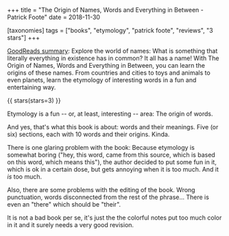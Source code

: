 +++
title = "The Origin of Names, Words and Everything in Between - Patrick Foote"
date = 2018-11-30

[taxonomies]
tags = ["books", "etymology", "patrick foote", "reviews", "3 stars"]
+++

[GoodReads summary](https://www.goodreads.com/book/show/41224588-the-origin-of-names-words-and-everything-in-between):
Explore the world of names: What is something that literally everything in
existence has in common? It all has a name! With The Origin of Names, Words and
Everything in Between, you can learn the origins of these names. From countries
and cities to toys and animals to even planets, learn the etymology of
interesting words in a fun and entertaining way.

<!-- more -->

{{ stars(stars=3) }}

Etymology is a fun -- or, at least, interesting -- area: The origin of words.

And yes, that's what this book is about: words and their meanings. Five (or
six) sections, each with 10 words and their origins. Kinda.

There is one glaring problem with the book: Because etymology is somewhat
boring ("hey, this word, came from this source, which is based on this word,
which means this"), the author decided to put some fun in it, which is ok in a
certain dose, but gets annoying when it is too much. And it *is* too much.

Also, there are some problems with the editing of the book. Wrong punctuation,
words disconnected from the rest of the phrase... There is even an "there"
which should be "their".

It is not a bad book per se, it's just the the colorful notes put too much
color in it and it surely needs a very good revision.
